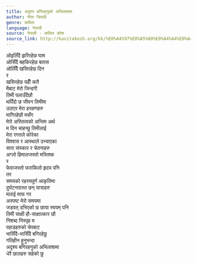 ```yaml
---
title: अदृश्य बगिरहनुको अभिलाषामा
author: गीता त्रिपाठी
genre: कविता
language: नेपाली
source: नेपाली - कविता कोश
source_link: http://kavitakosh.org/kk/%E0%A4%97%E0%A5%80%E0%A4%A4%E0%A4%BE_%E0%A4%A4%E0%A5%8D%E0%A4%B0%E0%A4%BF%E0%A4%AA%E0%A4%BE%E0%A4%A0%E0%A5%80
---
```


ओइलिँदै झरिरहेछ घाम  
ओसिँदै बहकिरहेछ बतास  
ओर्लिँदै खसिरहेछ दिन  
र  
खसिरहेछ यहीँ कतै  
मैबाट मेरो जिन्दगी  
तिमी पलाउँदैछौ  
थपिँदो छ जीवन तिमीमा  
उठाएर मेरा हरक्षणहरु  
मागिरहेछौ मसँग  
मेरो अस्तित्वको अन्तिम अर्थ  
म दिन चाहन्छु तिमीलाई  
मेरा रगतले कोरेका  
विश्वास र आस्थाले उभ्याएका  
सारा संस्कार र चेतनाहरु  
अग्लो हिमालजस्तो मस्तिष्क  
र  
फेवाजस्तो फराकिलो हृदय पनि  
तर  
समयको रहस्यपूर्ण आकृतिमा  
दुर्घटनाग्रस्त छन् यात्राहरु  
मलाई माफ गर  
अस्पष्ट मेरो समयमा  
जडवत् उभिएको छ छाया स्वयम् पनि  
तिमी साक्षी हौ-साक्षात्कार छौ  
निशब्द निस्पृह म  
पहाडहरुको चेपबाट  
भासिँदै-भासिँदै बगिरहेछु  
गतिहीन हुनुभन्दा  
अदृश्य बगिरहनुको अभिलाषामा  
धेरै छालहरु सहेको छु
